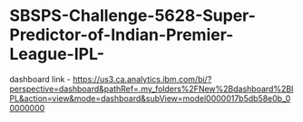 # SBSPS-Challenge-5628-Super-Predictor-of-Indian-Premier-League-IPL-

dashboard link - https://us3.ca.analytics.ibm.com/bi/?perspective=dashboard&pathRef=.my_folders%2FNew%2Bdashboard%2BIPL&action=view&mode=dashboard&subView=model0000017b5db58e0b_00000000
